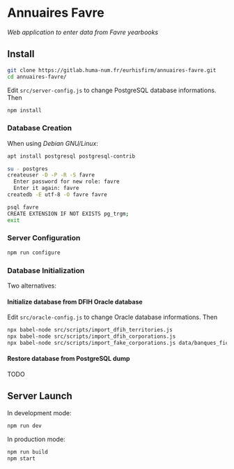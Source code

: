 # Annuaires Favre

_Web application to enter data from Favre yearbooks_

## Install

```bash
git clone https://gitlab.huma-num.fr/eurhisfirm/annuaires-favre.git
cd annuaires-favre/
```

Edit `src/server-config.js` to change PostgreSQL database informations. Then

```bash
npm install
```

### Database Creation

When using _Debian GNU/Linux_:

```bash
apt install postgresql postgresql-contrib

su - postgres
createuser -D -P -R -S favre
  Enter password for new role: favre
  Enter it again: favre
createdb -E utf-8 -O favre favre

psql favre
CREATE EXTENSION IF NOT EXISTS pg_trgm;
exit
```

### Server Configuration

```bash
npm run configure
```

### Database Initialization

Two alternatives:

#### Initialize database from DFIH Oracle database

Edit `src/oracle-config.js` to change Oracle database informations. Then

```bash
npx babel-node src/scripts/import_dfih_territories.js
npx babel-node src/scripts/import_dfih_corporations.js
npx babel-node src/scripts/import_fake_corporations.js data/banques_fictives.csv
```

#### Restore database from PostgreSQL dump

TODO

## Server Launch

In development mode:

```bash
npm run dev
```

In production mode:

```bash
npm run build
npm start
```
